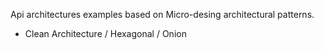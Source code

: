 Api architectures examples based on Micro-desing architectural patterns.

* Clean Architecture / Hexagonal / Onion
